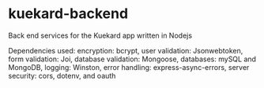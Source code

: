 # kuekard-backend
Back end services for the Kuekard app written in Nodejs

Dependencies used:
  encryption: bcrypt,
  user validation: Jsonwebtoken,
  form validation: Joi,
  database validation: Mongoose,
  databases: mySQL and MongoDB,
  logging: Winston,
  error handling: express-async-errors, 
  server security: cors, dotenv, and oauth